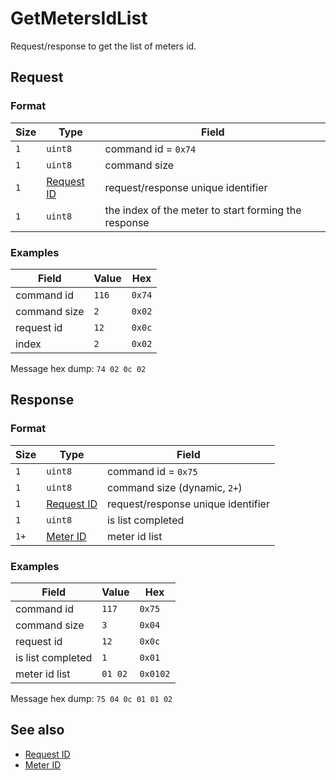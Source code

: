 # GetMetersIdList

Request/response to get the list of meters id.


## Request

### Format

| Size | Type                                 | Field                                                |
| ---- | ------------------------------------ | ---------------------------------------------------- |
| `1`  | `uint8`                              | command id = `0x74`                                  |
| `1`  | `uint8`                              | command size                                         |
| `1`  | [Request ID](../types.md#request-id) | request/response unique identifier                   |
| `1`  | `uint8`                              | the index of the meter to start forming the response |

### Examples

| Field        | Value | Hex    |
| ------------ | ----- | ------ |
| command id   | `116` | `0x74` |
| command size | `2`   | `0x02` |
| request id   | `12`  | `0x0c` |
| index        | `2`   | `0x02` |

Message hex dump: `74 02 0c 02`


## Response

### Format

| Size | Type                                 | Field                              |
| ---- | ------------------------------------ | ---------------------------------- |
| `1`  | `uint8`                              | command id = `0x75`                |
| `1`  | `uint8`                              | command size (dynamic, `2+`)       |
| `1`  | [Request ID](../types.md#request-id) | request/response unique identifier |
| `1`  | `uint8`                              | is list completed                  |
| `1+` | [Meter ID](../types.md#meter-id)     | meter id list                      |


### Examples

| Field             | Value   | Hex      |
| ----------------- | ------- | -------- |
| command id        | `117`   | `0x75`   |
| command size      | `3`     | `0x04`   |
| request id        | `12`    | `0x0c`   |
| is list completed | `1`     | `0x01`   |
| meter id list     | `01 02` | `0x0102` |

Message hex dump: `75 04 0c 01 01 02`


## See also

* [Request ID](../types.md#request-id)
* [Meter ID](../types.md#meter-id)
